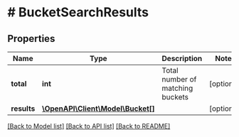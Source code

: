 # # BucketSearchResults

## Properties

Name | Type | Description | Notes
------------ | ------------- | ------------- | -------------
**total** | **int** | Total number of matching buckets | [optional]
**results** | [**\OpenAPI\Client\Model\Bucket[]**](Bucket.md) |  | [optional]

[[Back to Model list]](../../README.md#models) [[Back to API list]](../../README.md#endpoints) [[Back to README]](../../README.md)
